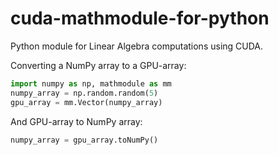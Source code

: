 cuda-mathmodule-for-python
==========================

Python module for Linear Algebra computations using CUDA.

Converting a NumPy array to a GPU-array:
```Python
import numpy as np, mathmodule as mm
numpy_array = np.random.random(5)
gpu_array = mm.Vector(numpy_array)
```

And GPU-array to NumPy array:
```Python
numpy_array = gpu_array.toNumPy()
```
